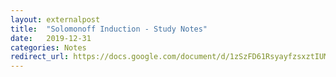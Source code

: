 ```yaml
---
layout: externalpost
title:  "Solomonoff Induction - Study Notes"
date:   2019-12-31
categories: Notes
redirect_url: https://docs.google.com/document/d/1zSzFD61RsyayfzsxztIUMhwNygORTknA3Cvok2WUhzs
---
```

